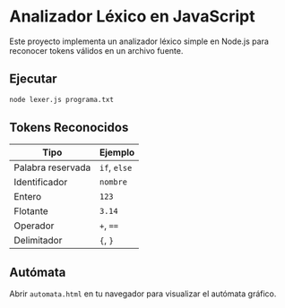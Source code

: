 # Analizador Léxico en JavaScript

Este proyecto implementa un analizador léxico simple en Node.js para reconocer tokens válidos en un archivo fuente.

## Ejecutar

```bash
node lexer.js programa.txt
```

## Tokens Reconocidos

| Tipo               | Ejemplo        |
|--------------------|----------------|
| Palabra reservada  | `if`, `else`   |
| Identificador      | `nombre`       |
| Entero             | `123`          |
| Flotante           | `3.14`         |
| Operador           | `+`, `==`      |
| Delimitador        | `{`, `}`       |

## Autómata

Abrir `automata.html` en tu navegador para visualizar el autómata gráfico.
